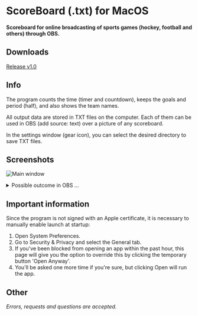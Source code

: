 # ScoreBoard (.txt) for MacOS
**Scoreboard for online broadcasting of sports games (hockey, football and others) through OBS.**

## Downloads
[Release v1.0](https://github.com/kopsap4ik/ScoreBoard/releases/tag/1.1)

## Info
The program counts the time (timer and countdown), keeps the goals and period (half), and also shows the team names.

All output data are stored in TXT files on the computer. Each of them can be used in OBS (add source: text) over a picture of any scoreboard.

In the settings window (gear icon), you can select the desired directory to save TXT files.
## Screenshots

![Main window](https://user-images.githubusercontent.com/61139898/91485933-4190fe00-e8b4-11ea-86e5-4f6ea556a41d.png "ScoreBoard for macOS")
<details>
<summary>Possible outcome in OBS ...</summary>
  <img src="https://user-images.githubusercontent.com/61139898/91486208-9af92d00-e8b4-11ea-9844-2f80877b539b.jpg" alt="Scoreboard in OBS">
</details>

## Important information
Since the program is not signed with an Apple certificate, it is necessary to manually enable launch at startup:
1. Open System Preferences.
2. Go to Security & Privacy and select the General tab.
3. If you've been blocked from opening an app within the past hour, this page will give you the option to override this by clicking the temporary button 'Open Anyway'.
4. You'll be asked one more time if you're sure, but clicking Open will run the app.

## Other
*Errors, requests and questions are accepted.*

